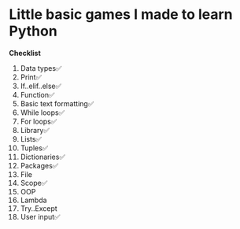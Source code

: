 # Little basic games I made to learn Python

**Checklist**
1. Data types✅
2. Print✅
3. If..elif..else✅
4. Function✅
5. Basic text formatting✅
6. While loops✅
7. For loops✅
8. Library✅
9. Lists✅
10. Tuples✅
11. Dictionaries✅
12. Packages✅
13. File
14. Scope✅
15. OOP
16. Lambda
17. Try..Except
18. User input✅
